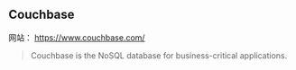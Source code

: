 ## Couchbase 

网站： https://www.couchbase.com/

> Couchbase is the NoSQL database for business-critical applications. 